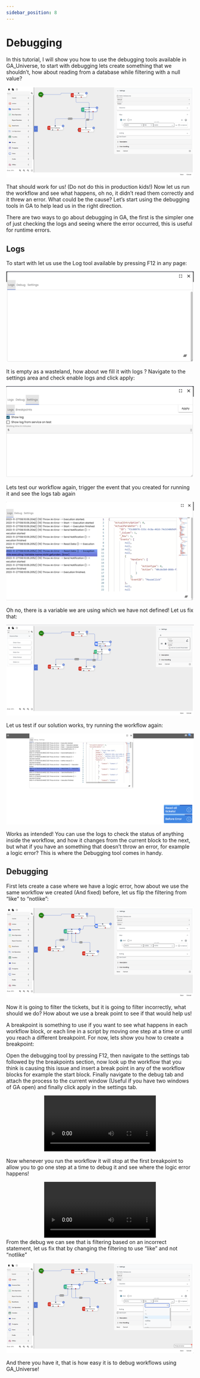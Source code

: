 ```yaml
---
sidebar_position: 8
---
```


# Debugging

In this tutorial, I will show you how to use the debugging tools available in GA_Universe, to start with debugging lets create something that we shouldn’t, how about reading from a database while filtering with a null value?

![Debugging image 1](../../static/img/debugging1.png)

That should work for us! (Do not do this in production kids!) Now let us run the workflow and see what happens, oh no, it didn’t read them correctly and it threw an error. What could be the cause? Let’s start using the debugging tools in GA to help lead us in the right direction.

There are two ways to go about debugging in GA, the first is the simpler one of just checking the logs and seeing where the error occurred, this is useful for runtime errors.

## Logs

To start with let us use the Log tool available by pressing F12 in any page:

![Debugging image 2](../../static/img/debugging2.png)

It is empty as a wasteland, how about we fill it with logs ? Navigate to the settings area and check enable logs and click apply:

![Debugging image 3](../../static/img/debugging3.png)

Lets test our workflow again, trigger the event that you created for running it and see the logs tab again

![Debugging image 4](../../static/img/debugging4.png)

Oh no, there is a variable we are using which we have not defined! Let us fix that:

![Debugging image 5](../../static/img/debugging5.png)

Let us test if our solution works, try running the workflow again:

![Debugging image 6](../../static/img/debugging6.png)

Works as intended! You can use the logs to check the status of anything inside the workflow, and how it changes from the current block to the next, but what if you have an something that doesn’t throw an error, for example a logic error? This is where the Debugging tool comes in handy.

## Debugging

First lets create a case where we have a logic error, how about we use the same workflow we created (And fixed) before, let us flip the filtering from “like” to “notlike”:

![Debugging image 7](../../static/img/debugging7.png)

Now it is going to filter the tickets, but it is going to filter incorrectly, what should we do? How about we use a break point to see if that would help us!

A breakpoint is something to use if you want to see what happens in each workflow block, or each line in a script by moving one step at a time or until you reach a different breakpoint. For now, lets show you how to create a breakpoint:

Open the debugging tool by pressing F12, then navigate to the settings tab followed by the breakpoints section, now look up the workflow that you think is causing this issue and insert a break point in any of the workflow blocks for example the start block. Finally navigate to the debug tab and attach the process to the current window (Useful if you have two windows of GA open) and finally click apply in the settings tab.

<center>

<video controls="controls">
  <source src="/img/debugging8.mkv" />
</video>

</center>

Now whenever you run the workflow it will stop at the first breakpoint to allow you to go one step at a time to debug it and see where the logic error happens!

<center>

<video controls="controls">
  <source src="/img/debugging9.mkv" />
</video>

</center>
From the debug we can see that is filtering based on an incorrect statement, let us fix that by changing the filtering to use “like” and not “notlike”

![Debugging image 10](../../static/img/debugging10.png)

And there you have it, that is how easy it is to debug workflows using GA_Universe!
